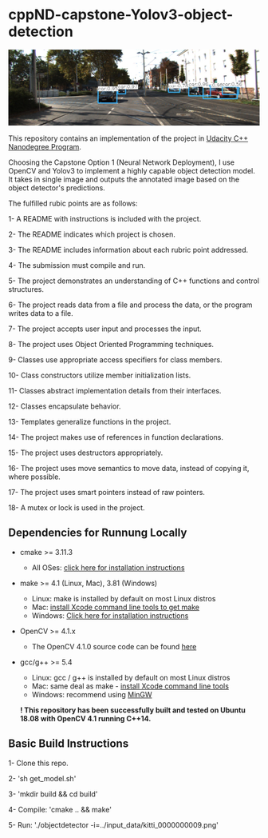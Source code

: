 # cppND-capstone-Yolov3-object-detection

<img src="det_output/out.jpg"/>

This repository contains an implementation of the project in [Udacity C++ Nanodegree Program](https://www.udacity.com/course/c-plus-plus-nanodegree--nd213). 

Choosing the Capstone Option 1 (Neural Network Deployment), I use OpenCV and Yolov3 to implement a highly capable object detection model. It takes in single image and outputs the annotated image based on the object detector's predictions. 

The fulfilled rubic points are as follows:

1- A README with instructions is included with the project. 

2- The README indicates which project is chosen.

3- The README includes information about each rubric point addressed.

4- The submission must compile and run.

5- The project demonstrates an understanding of C++ functions and control structures.

6- The project reads data from a file and process the data, or the program writes data to a file.

7- The project accepts user input and processes the input.

8- The project uses Object Oriented Programming techniques.

9- Classes use appropriate access specifiers for class members.

10- Class constructors utilize member initialization lists.

11- Classes abstract implementation details from their interfaces.

12- Classes encapsulate behavior.

13- Templates generalize functions in the project.

14- The project makes use of references in function declarations.

15- The project uses destructors appropriately.

16- The project uses move semantics to move data, instead of copying it, where possible.

17- The project uses smart pointers instead of raw pointers.

18- A mutex or lock is used in the project.

## Dependencies for Runnung Locally
* cmake >= 3.11.3
  * All OSes: [click here for installation instructions](https://cmake.org/install/)
* make >= 4.1 (Linux, Mac), 3.81 (Windows)
  * Linux: make is installed by default on most Linux distros
  * Mac: [install Xcode command line tools to get make](https://developer.apple.com/xcode/features/)
  * Windows: [Click here for installation instructions](http://gnuwin32.sourceforge.net/packages/make.htm)
* OpenCV >= 4.1.x
  * The OpenCV 4.1.0 source code can be found [here](https://github.com/opencv/opencv/master)
* gcc/g++ >= 5.4
  * Linux: gcc / g++ is installed by default on most Linux distros
  * Mac: same deal as make - [install Xcode command line tools](https://developer.apple.com/xcode/features/)
  * Windows: recommend using [MinGW](http://www.mingw.org/)

  **! This repository has been successfully built and tested on Ubuntu 18.08 with OpenCV 4.1 running C++14.**

## Basic Build Instructions
1- Clone this repo.

2- 'sh get_model.sh'

3- 'mkdir build && cd build'

4- Compile: 'cmake .. && make'

5- Run: './objectdetector -i=../input_data/kitti_0000000009.png'

